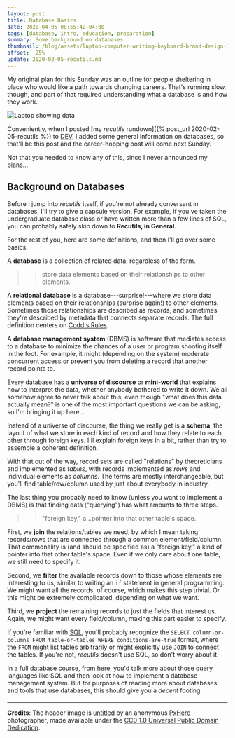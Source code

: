 ```yaml
---
layout: post
title: Database Basics
date: 2020-04-05 08:55:42-04:00
tags: [database, intro, education, preparation]
summary: Some background on databases
thumbnail: /blog/assets/laptop-computer-writing-keyboard-brand-design-104014-pxhere.com.png
offset: -25%
update: 2020-02-05-recutils.md
---
```


My original plan for this Sunday was an outline for people sheltering in place who would like a path towards changing careers.  That's running slow, though, and part of that required understanding what a database is and how they work.

![Laptop showing data](/blog/assets/laptop-computer-writing-keyboard-brand-design-104014-pxhere.com.png "Laptop showing data")

Conveniently, when I posted [my *recutils* rundown]({% post_url 2020-02-05-recutils %}) to [<i class="fab fa-dev"></i> DEV](https://dev.to/jcolag/recutils-the-plain-text-database-52ma), I added some general information on databases, so that'll be this post and the career-hopping post will come next Sunday.

Not that you needed to know any of this, since I never announced my plans...

## Background on Databases

Before I jump into *recutils* itself, if you're not already conversant in databases, I'll try to give a capsule version.  For example, If you've taken the undergraduate database class or have written more than a few lines of SQL, you can probably safely skip down to **Recutils, in General**.

For the rest of you, here are some definitions, and then I'll go over some basics.

A **database** is a collection of related data, regardless of the form.

 > > store data elements based on their relationships to other elements.

A **relational database** is a database---surprise!---where we store data elements based on their relationships (surprise again!) to other elements.  Sometimes those relationships are described as records, and sometimes they're described by metadata that connects separate records.  The full definition centers on [Codd's Rules](https://en.wikipedia.org/wiki/Codd's_12_rules).

A **database management system** (DBMS) is software that mediates access to a database to minimize the chances of a user or program shooting itself in the foot.  For example, it might (depending on the system) moderate concurrent access or prevent you from deleting a record that another record points to.

Every database has a **universe of discourse** or **mini-world** that explains how to interpret the data, whether anybody bothered to write it down.  We all somehow agree to never talk about this, even though "what does this data actually mean?" is one of the most important questions we can be asking, so I'm bringing it up here...

Instead of a universe of discourse, the thing we really get is a **schema**, the layout of what we store in each kind of record and how they relate to each other through foreign keys.  I'll explain foreign keys in a bit, rather than try to assemble a coherent definition.

With that out of the way, record sets are called "relations" by theoreticians and implemented as *tables*, with records implemented as *rows* and individual elements as *columns*.  The terms are mostly interchangeable, but you'll find table/row/column used by just about everybody in industry.

The last thing you probably need to know (unless you want to implement a DBMS) is that finding data ("querying") has what amounts to three steps.

 > > "foreign key," a...pointer into that other table's space.

First, we **join** the relations/tables we need, by which I mean taking records/rows that are connected through a common element/field/column.  That commonality is (and should be specified as) a "foreign key," a kind of pointer into that other table's space.  Even if we only care about one table, we still need to specify it.

Second, we **filter** the available records down to those whose elements are interesting to us, similar to writing an `if` statement in general programming.  We might want all the records, of course, which makes this step trivial.  Or this might be extremely complicated, depending on what we want.

Third, we **project** the remaining records to just the fields that interest us.  Again, we might want every field/column, making this part easier to specify.

If you're familiar with [SQL](https://en.wikipedia.org/wiki/SQL), you'll probably recognize the `SELECT column-or-columns FROM table-or-tables WHERE conditions-are-true` format, where the `FROM` might list tables arbitrarily or might explicitly use `JOIN` to connect the tables.  If you're not, *recutils* doesn't use SQL, so don't worry about it.

In a full database course, from here, you'd talk more about those query languages like SQL and then look at how to implement a database management system.  But for purposes of reading more about databases and tools that use databases, this should give you a *decent* footing.

#### <i class="fas fa-database"></i>

* * *

**Credits**: The header image is [untitled](https://pxhere.com/en/photo/104014) by an anonymous [PxHere](https://pxhere.com) photographer, made available under the [CC0 1.0 Universal Public Domain Dedication](https://creativecommons.org/publicdomain/zero/1.0/).
